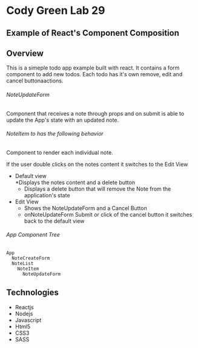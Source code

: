# Cody Green Lab 29

## Example of React's Component Composition

## Overview
This is a simeple todo app example built with react. It contains a form component to add new todos. Each todo has it's own remove, edit and cancel buttonaactions.

###### NoteUpdateForm 
Component that receives a note through props and on
submit is able to update the App's state with an updated note.

###### NoteItem to has the following behavior
Component to render each individual note.

If the user double clicks on the notes content it switches to the Edit View  
* Default view  
  *Displays the notes content and a delete button
  * Displays a delete button that will remove the Note from the application's state
* Edit View 
  * Shows the NoteUpdateForm and a Cancel Button
  * onNoteUpdateForm Submit or click of the cancel button it switches back to the default view

###### App Component Tree
``` 
App
  NoteCreateForm
  NoteList
    NoteItem
      NoteUpdateForm
```

## Technologies
- Reactjs
- Nodejs
- Javascript
- Html5
- CSS3
- SASS